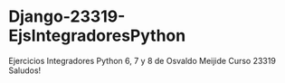 # Django-23319-EjsIntegradoresPython
Ejercicios Integradores Python 6, 7 y 8 de Osvaldo Meijide Curso 23319 
Saludos!
